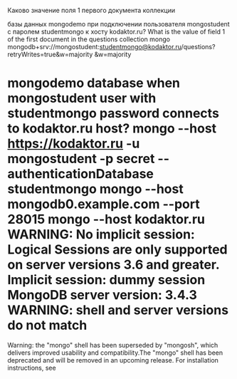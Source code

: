 Каково значение поля 1 первого документа коллекции 


базы данных mongodemo при подключении пользователя mongostudent с паролем studentmongo к хосту kodaktor.ru?
What is the value of field 1 of the first document in the questions collection
mongo mongodb+srv://mongostudent:studentmongo@kodaktor.ru/questions?retryWrites=true&w=majority &w=majority

mongodemo database when mongostudent user with studentmongo password connects to kodaktor.ru host?
mongo --host https://kodaktor.ru -u mongostudent -p secret --authenticationDatabase studentmongo
mongo --host mongodb0.example.com --port 28015
mongo --host kodaktor.ru
WARNING: No implicit session: Logical Sessions are only supported on server versions 3.6 and greater.
Implicit session: dummy session
MongoDB server version: 3.4.3
WARNING: shell and server versions do not match
================
Warning: the "mongo" shell has been superseded by "mongosh",
which delivers improved usability and compatibility.The "mongo" shell has been deprecated and will be removed in
an upcoming release.
For installation instructions, see